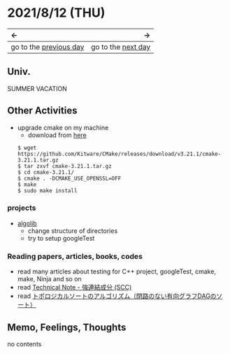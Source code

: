 # 2021/8/12 (THU)
|←|→|
|:---|---:|
go to the [previous day](./11th.md) | go to the [next day](./13th.md)

## Univ.
SUMMER VACATION

## Other Activities
- upgrade cmake on my machine
  - download from [here](https://cmake.org/download/)
  ```
  $ wget https://github.com/Kitware/CMake/releases/download/v3.21.1/cmake-3.21.1.tar.gz
  $ tar zxvf cmake-3.21.1.tar.gz
  $ cd cmake-3.21.1/
  $ cmake . -DCMAKE_USE_OPENSSL=OFF
  $ make
  $ sudo make install
  ```

### projects
- [algolib](https://github.com/OtsuKotsu/algolib)
  - change structure of directories
  - try to setup googleTest

### Reading papers, articles, books, codes
- read many articles about testing for C++ project, googleTest, cmake, make, Ninja and so on
- read [Technical Note - 強連結成分 (SCC)](https://hkawabata.github.io/technical-note/note/Algorithm/graph/scc.html)
- read [トポロジカルソートのアルゴリズム（閉路のない有向グラフDAGのソート）](https://algo-logic.info/topological-sort/)

## Memo, Feelings, Thoughts
no contents
